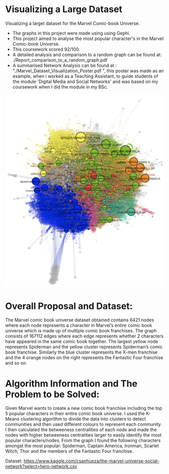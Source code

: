 # Visualizing a Large Dataset
Visualizing a larget dataset for the Marvel Comic-book Universe. 
- The graphs in this project were made using using Gephi.
- This project aimed to analyse the most popular character's in the Marvel Comic-book Universe.
- This coursework scored 92/100.
- A detailed analysis and comparison to a random graph can be found at: ./Report_comparison_to_a_random_graph.pdf
- A summarised Network Analysis can be found at : "./Marvel_Dataset_Visualization_Poster.pdf ", this poster was made as an example, when i worked as a Teaching Assistant, to guide students of the module 'Digital Media and Social Networks' and was based on my coursework when I did the module in my BSc.

![alt text](https://github.com/HarrishanSK/VisualizingLargeData/blob/master/images/image1.png)

# Overall Proposal and Dataset:
The Marvel comic book universe dataset obtained contains 6421 nodes where each node represents a character in Marvel’s entire comic book universe which is made up of multiple comic book franchises. The graph consists of 167112 edges where each edge represents whether 2 characters have appeared in the same comic book together. The largest yellow node represents Spiderman and the yellow cluster represents Spiderman’s comic book franchise. Similarly the blue cluster represents the X-men franchise and the 4 orange nodes on the right represents the Fantastic Four franchise and so on. 

# Algorithm Information and The Problem to be Solved: 
Given Marvel wants to create a new comic book franchise including the top 5 popular characters in their entire comic book universe. I used the K-Means clustering algorithm to divide the data into clusters to detect communities and then used different colours to represent each community. I then calculated the betweeness centralities of each node and made the nodes with higher betweeness centralities larger to easily identify the most popular characters/nodes. From the graph I found the following characters amongst the most popular: Spiderman, Captain America, Ironman, Scarlet Witch, Thor and the members of the Fantastic Four franchise. 


Dataset: https://www.kaggle.com/csanhueza/the-marvel-universe-social-network?select=hero-network.csv
